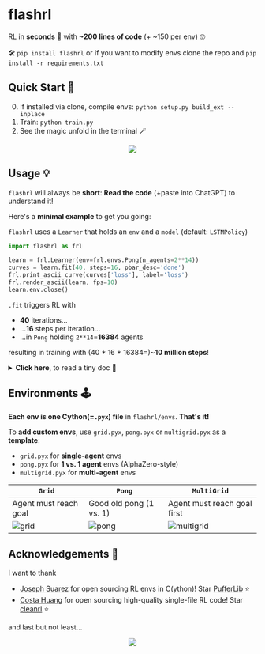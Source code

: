 # flashrl
RL in **seconds** 💨 with **~200 lines of code** (+ ~150 per env) 🤓

🛠️ `pip install flashrl` or if you want to modify envs clone the repo and `pip install -r requirements.txt`
## Quick Start 🚀
0. If installed via clone, compile envs: `python setup.py build_ext --inplace`
1. Train: `python train.py`
2. See the magic unfold in the terminal 🪄

<p align="center">
  <img src="https://github.com/user-attachments/assets/6cc1277a-e6e6-4162-98fd-5b76505e9644">
</p>

## Usage 💡
`flashrl` will always be **short**: **Read the code** (+paste into ChatGPT) to understand it!

Here's a **minimal example** to get you going:

`flashrl` uses a `Learner` that holds an `env` and a `model` (default: `LSTMPolicy`)
```python
import flashrl as frl

learn = frl.Learner(env=frl.envs.Pong(n_agents=2**14))
curves = learn.fit(40, steps=16, pbar_desc='done')
frl.print_ascii_curve(curves['loss'], label='loss')
frl.render_ascii(learn, fps=10)
learn.env.close()
```
`.fit` triggers RL with
- **40** iterations...
- ...**16** steps per iteration...
- ...in `Pong` holding `2**14`=**16384** agents

resulting in training with (40 * 16 * 16384=)~**10 million steps**!

<details>
  <summary><b>Click here</b>, to read a tiny doc 📑</summary>

`.fit` takes the arguments
- `iters`: Number of iterations
- `steps`: Number of steps in `rollout`
- `pbar_desc`: Progress bar description (default: `'reward'`)
- `log`: If `True`, `tensorboard` logging is enabled 
  - run `tensorboard --logdir=runs`and visit `http://localhost:6006` in the browser!
- `lr`, `anneal_lr`, `target_fl` + all args of `ppo`: Hyperparameters

Take a look at `train.py` to see how to use the `utils`-functions
- `print_ascii_curve`: Visualizes the loss across the `iters`
- `render_ascii`: Shows data of the last `rollout` in the terminal
- `render_gif`: Shows the same, saved as a GIF
- `print_table`: Shows a table of values, acts, logprobs, reward and dones of the last `rollout`
</details>

## Environments 🕹️
**Each env is one Cython(=`.pyx`) file** in `flashrl/envs`. **That's it!**

To **add custom envs**, use `grid.pyx`, `pong.pyx` or `multigrid.pyx` as a **template**:
- `grid.pyx` for **single-agent** envs
- `pong.pyx` for **1 vs. 1 agent** envs (AlphaZero-style)
- `multigrid.pyx` for **multi-agent** envs

| `Grid`                | `Pong`                  | `MultiGrid`                 |
|-----------------------|-------------------------|-----------------------------|
| Agent must reach goal | Good old pong (1 vs. 1) | Agent must reach goal first |
| ![grid](https://github.com/user-attachments/assets/e3f84b2f-e8f8-4fc5-a483-b5711489a7af) | ![pong](https://github.com/user-attachments/assets/ed462fe4-0edc-404c-af83-d634f23015fd) | ![multigrid](https://github.com/user-attachments/assets/7fd502f0-447f-4dd1-a8a1-e22044502c90) |

## Acknowledgements 🙌
I want to thank
- [Joseph Suarez](https://github.com/jsuarez5341) for open sourcing RL envs in C(ython)! Star [PufferLib](https://github.com/PufferAI/PufferLib) ⭐
- [Costa Huang](https://github.com/vwxyzjn) for open sourcing high-quality single-file RL code! Star [cleanrl](https://github.com/vwxyzjn/cleanrl) ⭐

and last but not least...

<p align="center">
  <img src="https://media1.tenor.com/m/ibYVxrR2hOgAAAAC/well-done.gif">
</p>
